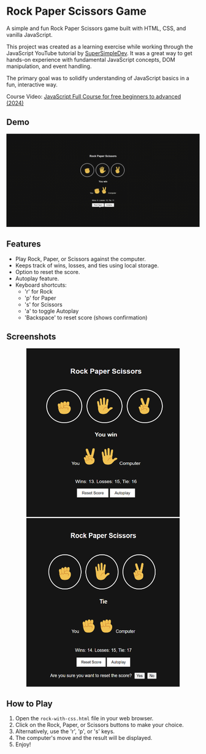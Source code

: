 # Rock Paper Scissors Game

A simple and fun Rock Paper Scissors game built with HTML, CSS, and vanilla JavaScript.

This project was created as a learning exercise while working through the JavaScript YouTube tutorial by [SuperSimpleDev](https://www.youtube.com/@SuperSimpleDev). It was a great way to get hands-on experience with fundamental JavaScript concepts, DOM manipulation, and event handling.

The primary goal was to solidify understanding of JavaScript basics in a fun, interactive way.

Course Video: [JavaScript Full Course for free  beginners to advanced (2024)](https://youtu.be/EerdGm-ehJQ?si=QyrpuI7kZWtkTDVK)

## Demo

![Rock Paper Scissors Gameplay](./resources/rock-paper-scissors.gif)

## Features

*   Play Rock, Paper, or Scissors against the computer.
*   Keeps track of wins, losses, and ties using local storage.
*   Option to reset the score.
*   Autoplay feature.
*   Keyboard shortcuts:
    *   'r' for Rock
    *   'p' for Paper
    *   's' for Scissors
    *   'a' to toggle Autoplay
    *   'Backspace' to reset score (shows confirmation)

## Screenshots

<p align="center">
  <img src="./resources/ss-1.png" alt="Game Interface" width="400" height="440"/>
  <img src="./resources/ss-2.png" alt="Reset Score Confirmation" width="400" height="440"/>
</p>

## How to Play

1.  Open the `rock-with-css.html` file in your web browser.
2.  Click on the Rock, Paper, or Scissors buttons to make your choice.
3.  Alternatively, use the 'r', 'p', or 's' keys.
4.  The computer's move and the result will be displayed.
5.  Enjoy! 